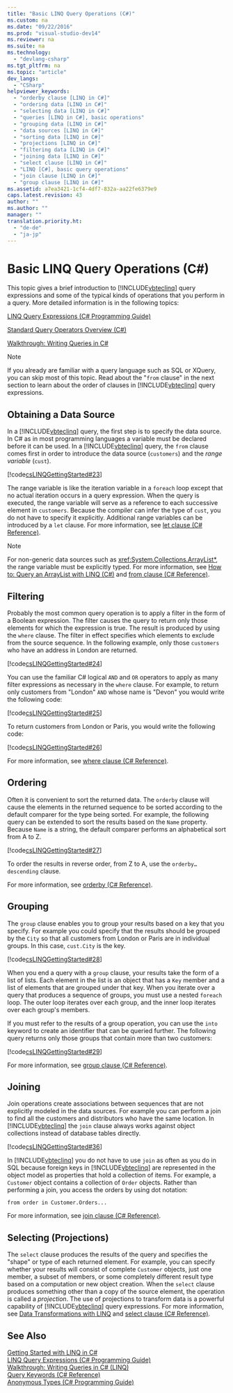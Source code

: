 ```yaml
---
title: "Basic LINQ Query Operations (C#)"
ms.custom: na
ms.date: "09/22/2016"
ms.prod: "visual-studio-dev14"
ms.reviewer: na
ms.suite: na
ms.technology: 
  - "devlang-csharp"
ms.tgt_pltfrm: na
ms.topic: "article"
dev_langs: 
  - "CSharp"
helpviewer_keywords: 
  - "orderby clause [LINQ in C#]"
  - "ordering data [LINQ in C#]"
  - "selecting data [LINQ in C#]"
  - "queries [LINQ in C#], basic operations"
  - "grouping data [LINQ in C#]"
  - "data sources [LINQ in C#]"
  - "sorting data [LINQ in C#]"
  - "projections [LINQ in C#]"
  - "filtering data [LINQ in C#]"
  - "joining data [LINQ in C#]"
  - "select clause [LINQ in C#]"
  - "LINQ [C#], basic query operations"
  - "join clause [LINQ in C#]"
  - "group clause [LINQ in C#]"
ms.assetid: a7ea3421-1cf4-4df7-832a-aa22fe6379e9
caps.latest.revision: 43
author: ""
ms.author: ""
manager: ""
translation.priority.ht: 
  - "de-de"
  - "ja-jp"
---
```

# Basic LINQ Query Operations (C#)
This topic gives a brief introduction to [!INCLUDE[vbteclinq](../vs140/includes/vbteclinq_md.md)] query expressions and some of the typical kinds of operations that you perform in a query. More detailed information is in the following topics:  
  
 [LINQ Query Expressions (C# Programming Guide)](../vs140/linq-query-expressions--csharp-programming-guide-.md)  
  
 [Standard Query Operators Overview (C#)](../vs140/standard-query-operators-overview--csharp-.md)  
  
 [Walkthrough: Writing Queries in C#](../vs140/walkthrough--writing-queries-in-csharp--linq-.md)  
  
> [!NOTE]
>  If you already are familiar with a query language such as SQL or XQuery, you can skip most of this topic. Read about the "`from` clause" in the next section to learn about the order of clauses in [!INCLUDE[vbteclinq](../vs140/includes/vbteclinq_md.md)] query expressions.  
  
## Obtaining a Data Source  
 In a [!INCLUDE[vbteclinq](../vs140/includes/vbteclinq_md.md)] query, the first step is to specify the data source. In C# as in most programming languages a variable must be declared before it can be used. In a [!INCLUDE[vbteclinq](../vs140/includes/vbteclinq_md.md)] query, the `from` clause comes first in order to introduce the data source (`customers`) and the *range variable* (`cust`).  
  
 [!code[csLINQGettingStarted#23](../vs140/codesnippet/CSharp/basic-linq-query-operations--csharp-_1.cs)]  
  
 The range variable is like the iteration variable in a `foreach` loop except that no actual iteration occurs in a query expression. When the query is executed, the range variable will serve as a reference to each successive element in `customers`. Because the compiler can infer the type of `cust`, you do not have to specify it explicitly. Additional range variables can be introduced by a `let` clause. For more information, see [let clause (C# Reference)](../vs140/let-clause--csharp-reference-.md).  
  
> [!NOTE]
>  For non-generic data sources such as <xref:System.Collections.ArrayList*>, the range variable must be explicitly typed. For more information, see [How to: Query an ArrayList with LINQ (C#)](../vs140/how-to--query-an-arraylist-with-linq--csharp-.md) and [from clause (C# Reference)](../vs140/from-clause--csharp-reference-.md).  
  
## Filtering  
 Probably the most common query operation is to apply a filter in the form of a Boolean expression. The filter causes the query to return only those elements for which the expression is true. The result is produced by using the `where` clause. The filter in effect specifies which elements to exclude from the source sequence. In the following example, only those `customers` who have an address in London are returned.  
  
 [!code[csLINQGettingStarted#24](../vs140/codesnippet/CSharp/basic-linq-query-operations--csharp-_2.cs)]  
  
 You can use the familiar C# logical `AND` and `OR` operators to apply as many filter expressions as necessary in the `where` clause. For example, to return only customers from "London" `AND` whose name is "Devon" you would write the following code:  
  
 [!code[csLINQGettingStarted#25](../vs140/codesnippet/CSharp/basic-linq-query-operations--csharp-_3.cs)]  
  
 To return customers from London or Paris, you would write the following code:  
  
 [!code[csLINQGettingStarted#26](../vs140/codesnippet/CSharp/basic-linq-query-operations--csharp-_4.cs)]  
  
 For more information, see [where clause (C# Reference)](../vs140/where-clause--csharp-reference-.md).  
  
## Ordering  
 Often it is convenient to sort the returned data. The `orderby` clause will cause the elements in the returned sequence to be sorted according to the default comparer for the type being sorted. For example, the following query can be extended to sort the results based on the `Name` property. Because `Name` is a string, the default comparer performs an alphabetical sort from A to Z.  
  
 [!code[csLINQGettingStarted#27](../vs140/codesnippet/CSharp/basic-linq-query-operations--csharp-_5.cs)]  
  
 To order the results in reverse order, from Z to A, use the `orderby…descending` clause.  
  
 For more information, see [orderby (C# Reference)](../vs140/orderby-clause--csharp-reference-.md).  
  
## Grouping  
 The `group` clause enables you to group your results based on a key that you specify. For example you could specify that the results should be grouped by the `City` so that all customers from London or Paris are in individual groups. In this case, `cust.City` is the key.  
  
 [!code[csLINQGettingStarted#28](../vs140/codesnippet/CSharp/basic-linq-query-operations--csharp-_6.cs)]  
  
 When you end a query with a `group` clause, your results take the form of a list of lists. Each element in the list is an object that has a `Key` member and a list of elements that are grouped under that key. When you iterate over a query that produces a sequence of groups, you must use a nested `foreach` loop. The outer loop iterates over each group, and the inner loop iterates over each group's members.  
  
 If you must refer to the results of a group operation, you can use the `into` keyword to create an identifier that can be queried further. The following query returns only those groups that contain more than two customers:  
  
 [!code[csLINQGettingStarted#29](../vs140/codesnippet/CSharp/basic-linq-query-operations--csharp-_7.cs)]  
  
 For more information, see [group clause (C# Reference)](../vs140/group-clause--csharp-reference-.md).  
  
## Joining  
 Join operations create associations between sequences that are not explicitly modeled in the data sources. For example you can perform a join to find all the customers and distributors who have the same location. In [!INCLUDE[vbteclinq](../vs140/includes/vbteclinq_md.md)] the `join` clause always works against object collections instead of database tables directly.  
  
 [!code[csLINQGettingStarted#36](../vs140/codesnippet/CSharp/basic-linq-query-operations--csharp-_8.cs)]  
  
 In [!INCLUDE[vbteclinq](../vs140/includes/vbteclinq_md.md)] you do not have to use `join` as often as you do in SQL because foreign keys in [!INCLUDE[vbteclinq](../vs140/includes/vbteclinq_md.md)] are represented in the object model as properties that hold a collection of items. For example, a `Customer` object contains a collection of `Order` objects. Rather than performing a join, you access the orders by using dot notation:  
  
```  
from order in Customer.Orders...  
```  
  
 For more information, see [join clause (C# Reference)](../vs140/join-clause--csharp-reference-.md).  
  
## Selecting (Projections)  
 The `select` clause produces the results of the query and specifies the "shape" or type of each returned element. For example, you can specify whether your results will consist of complete `Customer` objects, just one member, a subset of members, or some completely different result type based on a computation or new object creation. When the `select` clause produces something other than a copy of the source element, the operation is called a *projection*. The use of projections to transform data is a powerful capability of [!INCLUDE[vbteclinq](../vs140/includes/vbteclinq_md.md)] query expressions. For more information, see [Data Transformations with LINQ](../vs140/data-transformations-with-linq--csharp-.md) and [select clause (C# Reference)](../vs140/select-clause--csharp-reference-.md).  
  
## See Also  
 [Getting Started with LINQ in C#](../vs140/getting-started-with-linq-in-csharp.md)   
 [LINQ Query Expressions (C# Programming Guide)](../vs140/linq-query-expressions--csharp-programming-guide-.md)   
 [Walkthrough: Writing Queries in C# (LINQ)](../vs140/walkthrough--writing-queries-in-csharp--linq-.md)   
 [Query Keywords (C# Reference)](../vs140/query-keywords--csharp-reference-.md)   
 [Anonymous Types (C# Programming Guide)](../vs140/anonymous-types--csharp-programming-guide-.md)
